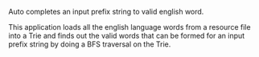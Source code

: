 Auto completes an input prefix string to valid english word.

This application loads all the english language words from a resource file into a Trie 
and finds out the valid words that can be formed for an input prefix string by doing a BFS traversal on the Trie.
